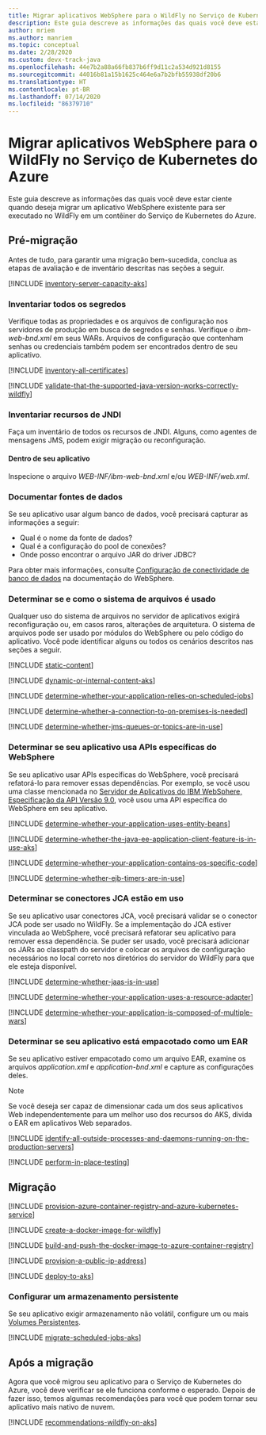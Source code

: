 ```yaml
---
title: Migrar aplicativos WebSphere para o WildFly no Serviço de Kubernetes do Azure
description: Este guia descreve as informações das quais você deve estar ciente quando deseja migrar um aplicativo WebSphere existente para ser executado no WildFly em um contêiner do Serviço de Kubernetes do Azure.
author: mriem
ms.author: manriem
ms.topic: conceptual
ms.date: 2/28/2020
ms.custom: devx-track-java
ms.openlocfilehash: 44e7b2a88a66fb837b6ff9d11c2a534d921d8155
ms.sourcegitcommit: 44016b81a15b1625c464e6a7b2bfb55938df20b6
ms.translationtype: HT
ms.contentlocale: pt-BR
ms.lasthandoff: 07/14/2020
ms.locfileid: "86379710"
---
```

# <a name="migrate-websphere-applications-to-wildfly-on-azure-kubernetes-service"></a>Migrar aplicativos WebSphere para o WildFly no Serviço de Kubernetes do Azure

Este guia descreve as informações das quais você deve estar ciente quando deseja migrar um aplicativo WebSphere existente para ser executado no WildFly em um contêiner do Serviço de Kubernetes do Azure.

## <a name="pre-migration"></a>Pré-migração

Antes de tudo, para garantir uma migração bem-sucedida, conclua as etapas de avaliação e de inventário descritas nas seções a seguir.

[!INCLUDE [inventory-server-capacity-aks](includes/inventory-server-capacity-aks.md)]

### <a name="inventory-all-secrets"></a>Inventariar todos os segredos

Verifique todas as propriedades e os arquivos de configuração nos servidores de produção em busca de segredos e senhas. Verifique o *ibm-web-bnd.xml* em seus WARs. Arquivos de configuração que contenham senhas ou credenciais também podem ser encontrados dentro de seu aplicativo.

[!INCLUDE [inventory-all-certificates](includes/inventory-all-certificates.md)]

[!INCLUDE [validate-that-the-supported-java-version-works-correctly-wildfly](includes/validate-that-the-supported-java-version-works-correctly-wildfly.md)]

### <a name="inventory-jndi-resources"></a>Inventariar recursos de JNDI

Faça um inventário de todos os recursos de JNDI. Alguns, como agentes de mensagens JMS, podem exigir migração ou reconfiguração.

#### <a name="inside-your-application"></a>Dentro de seu aplicativo

Inspecione o arquivo *WEB-INF/ibm-web-bnd.xml* e/ou *WEB-INF/web.xml*.

### <a name="document-datasources"></a>Documentar fontes de dados

Se seu aplicativo usar algum banco de dados, você precisará capturar as informações a seguir:

* Qual é o nome da fonte de dados?
* Qual é a configuração do pool de conexões?
* Onde posso encontrar o arquivo JAR do driver JDBC?

Para obter mais informações, consulte [Configuração de conectividade de banco de dados](https://www.ibm.com/support/knowledgecenter/SSQP76_8.10.x/com.ibm.odm.distrib.config.was/config_dc_websphere/tpc_was_create_datasrc_cpl.html) na documentação do WebSphere.

### <a name="determine-whether-and-how-the-file-system-is-used"></a>Determinar se e como o sistema de arquivos é usado

Qualquer uso do sistema de arquivos no servidor de aplicativos exigirá reconfiguração ou, em casos raros, alterações de arquitetura. O sistema de arquivos pode ser usado por módulos do WebSphere ou pelo código do aplicativo. Você pode identificar alguns ou todos os cenários descritos nas seções a seguir.

[!INCLUDE [static-content](includes/static-content.md)]

[!INCLUDE [dynamic-or-internal-content-aks](includes/dynamic-or-internal-content-aks.md)]

[!INCLUDE [determine-whether-your-application-relies-on-scheduled-jobs](includes/determine-whether-your-application-relies-on-scheduled-jobs.md)]

[!INCLUDE [determine-whether-a-connection-to-on-premises-is-needed](includes/determine-whether-a-connection-to-on-premises-is-needed.md)]

[!INCLUDE [determine-whether-jms-queues-or-topics-are-in-use](includes/determine-whether-jms-queues-or-topics-are-in-use.md)]

### <a name="determine-whether-your-application-uses-websphere-specific-apis"></a>Determinar se seu aplicativo usa APIs específicas do WebSphere

Se seu aplicativo usar APIs específicas do WebSphere, você precisará refatorá-lo para remover essas dependências. Por exemplo, se você usou uma classe mencionada no [Servidor de Aplicativos do IBM WebSphere, Especificação da API Versão 9.0](https://www.ibm.com/support/knowledgecenter/en/SSEQTJ_9.0.5/com.ibm.websphere.javadoc.doc/web/apidocs/overview-summary.html?view=embed), você usou uma API específica do WebSphere em seu aplicativo.

[!INCLUDE [determine-whether-your-application-uses-entity-beans](includes/determine-whether-your-application-uses-entity-beans.md)]

[!INCLUDE [determine-whether-the-java-ee-application-client-feature-is-in-use-aks](includes/determine-whether-the-java-ee-application-client-feature-is-in-use-aks.md)]

[!INCLUDE [determine-whether-your-application-contains-os-specific-code](includes/determine-whether-your-application-contains-os-specific-code.md)]

[!INCLUDE [determine-whether-ejb-timers-are-in-use](includes/determine-whether-ejb-timers-are-in-use.md)]

### <a name="determine-whether-jca-connectors-are-in-use"></a>Determinar se conectores JCA estão em uso

Se seu aplicativo usar conectores JCA, você precisará validar se o conector JCA pode ser usado no WildFly. Se a implementação do JCA estiver vinculada ao WebSphere, você precisará refatorar seu aplicativo para remover essa dependência. Se puder ser usado, você precisará adicionar os JARs ao classpath do servidor e colocar os arquivos de configuração necessários no local correto nos diretórios do servidor do WildFly para que ele esteja disponível.

[!INCLUDE [determine-whether-jaas-is-in-use](includes/determine-whether-jaas-is-in-use.md)]

[!INCLUDE [determine-whether-your-application-uses-a-resource-adapter](includes/determine-whether-your-application-uses-a-resource-adapter.md)]

[!INCLUDE [determine-whether-your-application-is-composed-of-multiple-wars](includes/determine-whether-your-application-is-composed-of-multiple-wars.md)]

### <a name="determine-whether-your-application-is-packaged-as-an-ear"></a>Determinar se seu aplicativo está empacotado como um EAR

Se seu aplicativo estiver empacotado como um arquivo EAR, examine os arquivos *application.xml* e *application-bnd.xml* e capture as configurações deles.

> [!NOTE]
> Se você deseja ser capaz de dimensionar cada um dos seus aplicativos Web independentemente para um melhor uso dos recursos do AKS, divida o EAR em aplicativos Web separados.

[!INCLUDE [identify-all-outside-processes-and-daemons-running-on-the-production-servers](includes/identify-all-outside-processes-and-daemons-running-on-the-production-servers.md)]

[!INCLUDE [perform-in-place-testing](includes/perform-in-place-testing.md)]

## <a name="migration"></a>Migração

[!INCLUDE [provision-azure-container-registry-and-azure-kubernetes-service](includes/provision-azure-container-registry-and-azure-kubernetes-service.md)]

[!INCLUDE [create-a-docker-image-for-wildfly](includes/create-a-docker-image-for-wildfly.md)]

[!INCLUDE [build-and-push-the-docker-image-to-azure-container-registry](includes/build-and-push-the-docker-image-to-azure-container-registry.md)]

[!INCLUDE [provision-a-public-ip-address](includes/provision-a-public-ip-address.md)]

[!INCLUDE [deploy-to-aks](includes/deploy-to-aks.md)]

### <a name="configure-persistent-storage"></a>Configurar um armazenamento persistente

Se seu aplicativo exigir armazenamento não volátil, configure um ou mais [Volumes Persistentes](/azure/aks/azure-disks-dynamic-pv).

[!INCLUDE [migrate-scheduled-jobs-aks](includes/migrate-scheduled-jobs-aks.md)]

## <a name="post-migration"></a>Após a migração

Agora que você migrou seu aplicativo para o Serviço de Kubernetes do Azure, você deve verificar se ele funciona conforme o esperado. Depois de fazer isso, temos algumas recomendações para você que podem tornar seu aplicativo mais nativo de nuvem.

[!INCLUDE [recommendations-wildfly-on-aks](includes/recommendations-wildfly-on-aks.md)]
